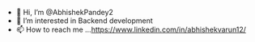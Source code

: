 - 👋 Hi, I’m @AbhishekPandey2
- 👀 I’m interested in Backend development
- 📫 How to reach me ...https://www.linkedin.com/in/abhishekvarun12/

<!---
AbhishekPandey2/AbhishekPandey2 is a ✨ special ✨ repository because its `README.md` (this file) appears on your GitHub profile.
You can click the Preview link to take a look at your changes.
--->

